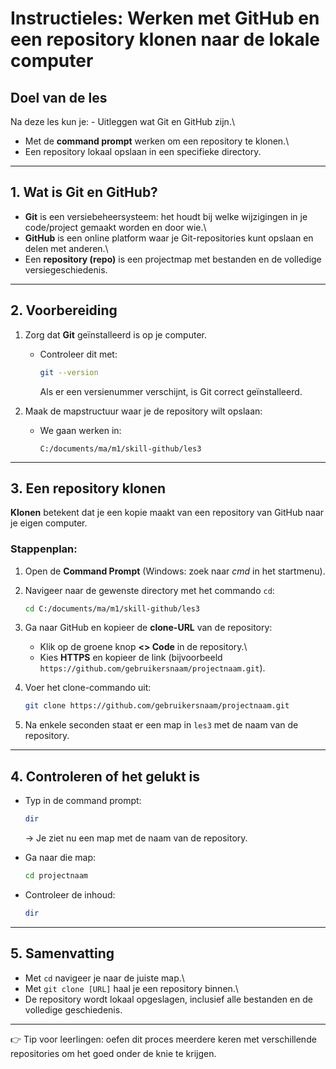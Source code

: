 # Instructieles: Werken met GitHub en een repository klonen naar de lokale computer

## Doel van de les

Na deze les kun je: - Uitleggen wat Git en GitHub zijn.\
- Met de **command prompt** werken om een repository te klonen.\
- Een repository lokaal opslaan in een specifieke directory.

------------------------------------------------------------------------

## 1. Wat is Git en GitHub?

-   **Git** is een versiebeheersysteem: het houdt bij welke wijzigingen
    in je code/project gemaakt worden en door wie.\
-   **GitHub** is een online platform waar je Git-repositories kunt
    opslaan en delen met anderen.\
-   Een **repository (repo)** is een projectmap met bestanden en de
    volledige versiegeschiedenis.

------------------------------------------------------------------------

## 2. Voorbereiding

1.  Zorg dat **Git** geïnstalleerd is op je computer.
    -   Controleer dit met:

        ``` bash
        git --version
        ```

        Als er een versienummer verschijnt, is Git correct
        geïnstalleerd.
2.  Maak de mapstructuur waar je de repository wilt opslaan:
    -   We gaan werken in:

            C:/documents/ma/m1/skill-github/les3

------------------------------------------------------------------------

## 3. Een repository klonen

**Klonen** betekent dat je een kopie maakt van een repository van GitHub
naar je eigen computer.

### Stappenplan:

1.  Open de **Command Prompt** (Windows: zoek naar *cmd* in het
    startmenu).

2.  Navigeer naar de gewenste directory met het commando `cd`:

    ``` bash
    cd C:/documents/ma/m1/skill-github/les3
    ```

3.  Ga naar GitHub en kopieer de **clone-URL** van de repository:

    -   Klik op de groene knop **\<\> Code** in de repository.\
    -   Kies **HTTPS** en kopieer de link (bijvoorbeeld
        `https://github.com/gebruikersnaam/projectnaam.git`).

4.  Voer het clone-commando uit:

    ``` bash
    git clone https://github.com/gebruikersnaam/projectnaam.git
    ```

5.  Na enkele seconden staat er een map in `les3` met de naam van de
    repository.

------------------------------------------------------------------------

## 4. Controleren of het gelukt is

-   Typ in de command prompt:

    ``` bash
    dir
    ```

    → Je ziet nu een map met de naam van de repository.

-   Ga naar die map:

    ``` bash
    cd projectnaam
    ```

-   Controleer de inhoud:

    ``` bash
    dir
    ```

------------------------------------------------------------------------

## 5. Samenvatting

-   Met `cd` navigeer je naar de juiste map.\
-   Met `git clone [URL]` haal je een repository binnen.\
-   De repository wordt lokaal opgeslagen, inclusief alle bestanden en
    de volledige geschiedenis.

------------------------------------------------------------------------

👉 Tip voor leerlingen: oefen dit proces meerdere keren met
verschillende repositories om het goed onder de knie te krijgen.
